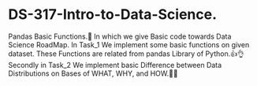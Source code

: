 # DS-317-Intro-to-Data-Science.
Pandas Basic Functions.🙌
In which we give Basic code towards Data Science RoadMap.
In Task_1 We implement some basic functions on given dataset.
These Functions are related from pandas Library of Python.👍👌
Secondly in Task_2 We implement basic Difference between Data Distributions on Bases of WHAT, WHY, and HOW.🤷‍♀️
